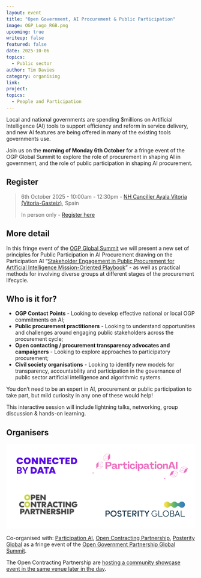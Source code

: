 ```yaml
---
layout: event
title: "Open Government, AI Procurement & Public Participation"
image: OGP_Logo_RGB.png
upcoming: true
writeup: false
featured: false
date: 2025-10-06
topics:
  - Public sector
author: Tim Davies
category: organising
link: 
project: 
topics:
  - People and Participation
---
```


Local and national governments are spending $millions on Artificial Intelligence (AI) tools to support efficiency and reform in service delivery, and new AI features are being offered in many of the existing tools governments use. 

Join us on the **morning of Monday 6th October** for a fringe event of the OGP Global Summit to explore the role of procurement in shaping AI in government, and the role of public participation in shaping AI procurement. 

<!--more-->

## Register

> 6th October 2025 - 10:00am - 12:30pm - [NH Canciller Ayala Vitoria (Vitoria-Gasteiz)](https://www.nh-hotels.com/en/hotel/nh-canciller-ayala-vitoria), Spain
>
> In person only - [Register here](https://docs.google.com/forms/d/e/1FAIpQLSff8nm5EPkRXWRuws9TLX2V-oqlKzhmqOrgRWc0JanvyJ8b_Q/viewform?usp=header)

## More detail

In this fringe event of the [OGP Global Summit](https://spain.ogpsummit.org/) we will present a new set of principles for Public Participation in AI Procurement drawing on the Participation AI “[Stakeholder Engagement in Public Procurement for Artificial Intelligence Mission-Oriented Playbook](https://drive.google.com/file/d/1IRJv08KAVJZcQip7Ves1iY2vJFNr5b_5/view)” - as well as practical methods for involving diverse groups at different stages of the procurement lifecycle.

## Who is it for?

* **OGP Contact Points** - Looking to develop effective national or local OGP commitments on AI;
* **Public procurement practitioners** - Looking to understand opportunities and challenges around engaging public stakeholders across the procurement cycle;
* **Open contacting / procurement transparency advocates and campaigners** - Looking to explore approaches to participatory procurement;
* **Civil society organisations** - Looking to identify new models for transparency, accountability and participation in the governance of public sector artificial intelligence and algorithmic systems.

You don’t need to be an expert in AI, procurement or public participation to take part, but mild curiosity in any one of these would help! 

This interactive session will include lightning talks, networking, group discussion & hands-on learning.

## Organisers

![Logos of the partners listed below](/assets/events/ProcurementLogos.png)

Co-organised with: [Participation AI](https://participationai.org/), [Open Contracting Partnership](https://www.open-contracting.org/), [Posterity Global](https://www.posterity.global/) as a fringe event of the [Open Government Partnership Global Summit](https://spain.ogpsummit.org/). 

The Open Contracting Partnership are [hosting a community showcase event in the same venue later in the day](https://www.open-contracting.org/events/ogp-summit-side-event-showcasing-and-implementing-open-contracting-best-practice/).